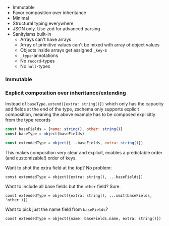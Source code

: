 - Immutable
- Favor composition over inheritance
- Minimal
- Structural typing everywhere
- JSON only. Use zod for advanced parsing
- Sanityisms built-in
  - Arrays can't have arrays
  - Array of primitive values can't be mixed with array of object values
  - Objects inside arrays get assigned `_key`-s
  - `_type`-annotations
  - No `record`-types
  - No `null`-types

### Immutable

### Explicit composition over inheritance/extending

Instead of `baseType.extend({extra: string()})` which only has the capacity add fields at the end of the type, zschema only supports
explicit composition, meaning the above example has to be composed explicitly from the type records

```js
const baseFields = {name: string(), other: string()}
const baseType = object(baseFields)

const extendedType = object({...baseFields, extra: string()})
```

This makes composition very clear and explicit, enables a predictable order (and customizable!) order of keys.

Want to shot the extra field at the top? No problem:

```
const extendedType = object({extra: string(), ...baseFields})
```

Want to include all base fields but the `other` field? Sure.

```
const extendedType = object({extra: string(), ...omit(baseFields, 'other')})
```

Want to pick just the name field from `baseFields`?

```
const extendedType = object({name: baseFields.name, extra: string()})
```
